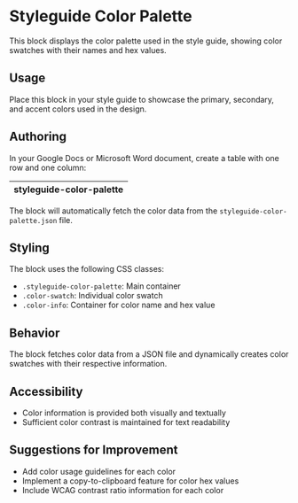 # Styleguide Color Palette

This block displays the color palette used in the style guide, showing color swatches with their names and hex values.

## Usage

Place this block in your style guide to showcase the primary, secondary, and accent colors used in the design.

## Authoring

In your Google Docs or Microsoft Word document, create a table with one row and one column:

| styleguide-color-palette |
| :---- |

The block will automatically fetch the color data from the `styleguide-color-palette.json` file.

## Styling

The block uses the following CSS classes:
- `.styleguide-color-palette`: Main container
- `.color-swatch`: Individual color swatch
- `.color-info`: Container for color name and hex value

## Behavior

The block fetches color data from a JSON file and dynamically creates color swatches with their respective information.

## Accessibility

- Color information is provided both visually and textually
- Sufficient color contrast is maintained for text readability

## Suggestions for Improvement

- Add color usage guidelines for each color
- Implement a copy-to-clipboard feature for color hex values
- Include WCAG contrast ratio information for each color
